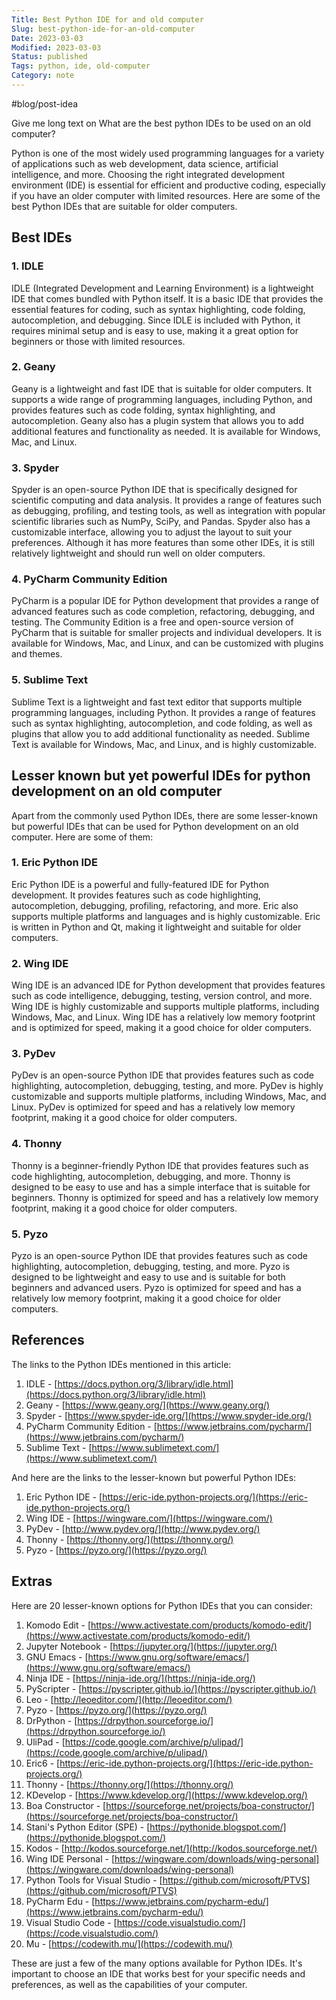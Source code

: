 ```yaml
---
Title: Best Python IDE for and old computer
Slug: best-python-ide-for-an-old-computer
Date: 2023-03-03
Modified: 2023-03-03
Status: published
Tags: python, ide, old-computer 
Category: note
---
```



#blog/post-idea 

Give me long text on What are the best python IDEs to be used on an old computer?

Python is one of the most widely used programming languages for a variety of applications such as web development, data science, artificial intelligence, and more. Choosing the right integrated development environment (IDE) is essential for efficient and productive coding, especially if you have an older computer with limited resources. Here are some of the best Python IDEs that are suitable for older computers.

## Best IDEs
### 1.  IDLE 
IDLE (Integrated Development and Learning Environment) is a lightweight IDE that comes bundled with Python itself. It is a basic IDE that provides the essential features for coding, such as syntax highlighting, code folding, autocompletion, and debugging. Since IDLE is included with Python, it requires minimal setup and is easy to use, making it a great option for beginners or those with limited resources.
    
### 2.  Geany
Geany is a lightweight and fast IDE that is suitable for older computers. It supports a wide range of programming languages, including Python, and provides features such as code folding, syntax highlighting, and autocompletion. Geany also has a plugin system that allows you to add additional features and functionality as needed. It is available for Windows, Mac, and Linux.
    
### 3.  Spyder
Spyder is an open-source Python IDE that is specifically designed for scientific computing and data analysis. It provides a range of features such as debugging, profiling, and testing tools, as well as integration with popular scientific libraries such as NumPy, SciPy, and Pandas. Spyder also has a customizable interface, allowing you to adjust the layout to suit your preferences. Although it has more features than some other IDEs, it is still relatively lightweight and should run well on older computers.
    
### 4.  PyCharm Community Edition
PyCharm is a popular IDE for Python development that provides a range of advanced features such as code completion, refactoring, debugging, and testing. The Community Edition is a free and open-source version of PyCharm that is suitable for smaller projects and individual developers. It is available for Windows, Mac, and Linux, and can be customized with plugins and themes.
    
### 5.  Sublime Text
Sublime Text is a lightweight and fast text editor that supports multiple programming languages, including Python. It provides a range of features such as syntax highlighting, autocompletion, and code folding, as well as plugins that allow you to add additional functionality as needed. Sublime Text is available for Windows, Mac, and Linux, and is highly customizable.
    


## Lesser known but yet powerful IDEs for python development on an old computer

Apart from the commonly used Python IDEs, there are some lesser-known but powerful IDEs that can be used for Python development on an old computer. Here are some of them:

### 1.  Eric Python IDE 
Eric Python IDE is a powerful and fully-featured IDE for Python development. It provides features such as code highlighting, autocompletion, debugging, profiling, refactoring, and more. Eric also supports multiple platforms and languages and is highly customizable. Eric is written in Python and Qt, making it lightweight and suitable for older computers.
    
### 2.  Wing IDE
Wing IDE is an advanced IDE for Python development that provides features such as code intelligence, debugging, testing, version control, and more. Wing IDE is highly customizable and supports multiple platforms, including Windows, Mac, and Linux. Wing IDE has a relatively low memory footprint and is optimized for speed, making it a good choice for older computers.
    
### 3.  PyDev
PyDev is an open-source Python IDE that provides features such as code highlighting, autocompletion, debugging, testing, and more. PyDev is highly customizable and supports multiple platforms, including Windows, Mac, and Linux. PyDev is optimized for speed and has a relatively low memory footprint, making it a good choice for older computers.
    
### 4.  Thonny
Thonny is a beginner-friendly Python IDE that provides features such as code highlighting, autocompletion, debugging, and more. Thonny is designed to be easy to use and has a simple interface that is suitable for beginners. Thonny is optimized for speed and has a relatively low memory footprint, making it a good choice for older computers.
    
### 5.  Pyzo
Pyzo is an open-source Python IDE that provides features such as code highlighting, autocompletion, debugging, testing, and more. Pyzo is designed to be lightweight and easy to use and is suitable for both beginners and advanced users. Pyzo is optimized for speed and has a relatively low memory footprint, making it a good choice for older computers.
    

## References

The links to the Python IDEs mentioned in this article:

1.  IDLE - [https://docs.python.org/3/library/idle.html](https://docs.python.org/3/library/idle.html)
2.  Geany - [https://www.geany.org/](https://www.geany.org/)
3.  Spyder - [https://www.spyder-ide.org/](https://www.spyder-ide.org/)
4.  PyCharm Community Edition - [https://www.jetbrains.com/pycharm/](https://www.jetbrains.com/pycharm/)
5.  Sublime Text - [https://www.sublimetext.com/](https://www.sublimetext.com/)

And here are the links to the lesser-known but powerful Python IDEs:

1.  Eric Python IDE - [https://eric-ide.python-projects.org/](https://eric-ide.python-projects.org/)
2.  Wing IDE - [https://wingware.com/](https://wingware.com/)
3.  PyDev - [http://www.pydev.org/](http://www.pydev.org/)
4.  Thonny - [https://thonny.org/](https://thonny.org/)
5.  Pyzo - [https://pyzo.org/](https://pyzo.org/)


## Extras

Here are 20 lesser-known options for Python IDEs that you can consider:

1.  Komodo Edit - [https://www.activestate.com/products/komodo-edit/](https://www.activestate.com/products/komodo-edit/)
2.  Jupyter Notebook - [https://jupyter.org/](https://jupyter.org/)
3.  GNU Emacs - [https://www.gnu.org/software/emacs/](https://www.gnu.org/software/emacs/)
4.  Ninja IDE - [https://ninja-ide.org/](https://ninja-ide.org/)
5.  PyScripter - [https://pyscripter.github.io/](https://pyscripter.github.io/)
6.  Leo - [http://leoeditor.com/](http://leoeditor.com/)
7.  Pyzo - [https://pyzo.org/](https://pyzo.org/)
8.  DrPython - [https://drpython.sourceforge.io/](https://drpython.sourceforge.io/)
9.  UliPad - [https://code.google.com/archive/p/ulipad/](https://code.google.com/archive/p/ulipad/)
10.  Eric6 - [https://eric-ide.python-projects.org/](https://eric-ide.python-projects.org/)
11.  Thonny - [https://thonny.org/](https://thonny.org/)
12.  KDevelop - [https://www.kdevelop.org/](https://www.kdevelop.org/)
13.  Boa Constructor - [https://sourceforge.net/projects/boa-constructor/](https://sourceforge.net/projects/boa-constructor/)
14.  Stani's Python Editor (SPE) - [https://pythonide.blogspot.com/](https://pythonide.blogspot.com/)
15.  Kodos - [http://kodos.sourceforge.net/](http://kodos.sourceforge.net/)
16.  Wing IDE Personal - [https://wingware.com/downloads/wing-personal](https://wingware.com/downloads/wing-personal)
17.  Python Tools for Visual Studio - [https://github.com/microsoft/PTVS](https://github.com/microsoft/PTVS)
18.  PyCharm Edu - [https://www.jetbrains.com/pycharm-edu/](https://www.jetbrains.com/pycharm-edu/)
19.  Visual Studio Code - [https://code.visualstudio.com/](https://code.visualstudio.com/)
20.  Mu - [https://codewith.mu/](https://codewith.mu/)

These are just a few of the many options available for Python IDEs. It's important to choose an IDE that works best for your specific needs and preferences, as well as the capabilities of your computer.